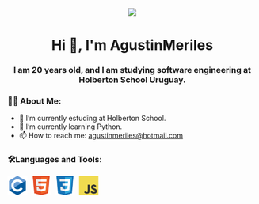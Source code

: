 <div id="header" align="center">
    <img src="https://media.giphy.com/media/RbDKaczqWovIugyJmW/giphy.gif" width="200" />
    <h1 align="center">Hi 👋, I'm AgustinMeriles</h1>
    <h3 align="center">I am 20 years old, and I am studying software engineering at Holberton School Uruguay.</h3>

</div>

### 🙋‍♂️ About Me:

- 🔭 I’m currently estuding at Holberton School.
- 🌱 I’m currently learning Python.
- 📫 How to reach me: agustinmeriles@hotmail.com

<div align="left">
    <h3>🛠Languages and Tools:</h3>
    <img src="https://github.com/devicons/devicon/blob/master/icons/c/c-original.svg" title="C" alt="C" width="40" height="40"/>&nbsp;
    <img src="https://github.com/devicons/devicon/blob/master/icons/html5/html5-original.svg" title="HTML5" alt="HTML" width="40" height="40"/>&nbsp;
    <img src="https://github.com/devicons/devicon/blob/master/icons/css3/css3-original.svg" title="CSS3" alt="CSS" width="40" height="40"/>&nbsp;
    <img src="https://github.com/devicons/devicon/blob/master/icons/javascript/javascript-original.svg" title="JavaScript" alt="JavaScript" width="40" height="40"/>&nbsp;
</div>
